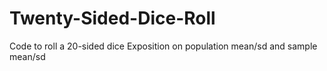 # Twenty-Sided-Dice-Roll

Code to roll a 20-sided dice
Exposition on population mean/sd and sample mean/sd
